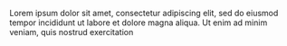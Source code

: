 Lorem ipsum dolor sit amet, consectetur adipiscing elit, sed
do eiusmod tempor incididunt ut labore et dolore magna
aliqua. Ut enim ad minim veniam, quis nostrud exercitation
